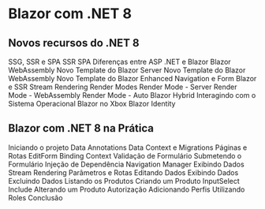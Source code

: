 # **Blazor com .NET 8** 
 ## Novos recursos do .NET 8 
 SSG, SSR e SPA
 SSR
 SPA
 Diferenças entre ASP .NET e Blazor
 Blazor WebAssembly
 Novo Template do Blazor Server
 Novo Template do Blazor WebAssembly
 Novo Template do Blazor
 Enhanced Navigation e Form
 Blazor e SSR
 Stream Rendering
 Render Modes
 Render Mode - Server
 Render Mode - WebAssembly
 Render Mode - Auto
 Blazor Hybrid
 Interagindo com o Sistema Operacional
 Blazor no Xbox
 Blazor Identity

## Blazor com .NET 8 na Prática
 Iniciando o projeto
 Data Annotations
 Data Context e Migrations
 Páginas e Rotas
 EditForm
 Binding Context
 Validação de Formulário
 Submetendo o Formulário
 Injeção de Dependência
 Navigation Manager
 Exibindo Dados
 Stream Rendering
 Parâmetros e Rotas
 Editando Dados
 Exibindo Dados
 Excluindo Dados
 Listando os Produtos
 Criando um Produto
 InputSelect
 Include
 Alterando um Produto
 Autorização
 Adicionando Perfis
 Utilizando Roles
 Conclusão

